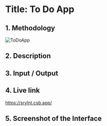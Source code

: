 # **Title: To Do App**


## **1. Methodology**
![ToDoApp](https://user-images.githubusercontent.com/70774035/208558624-0654268b-9382-4d89-886b-7e2a3f087280.png)


## **2. Description**


## **3. Input / Output**



## **4. Live link**
https://srylnt.csb.app/

## **5. Screenshot of the Interface**
